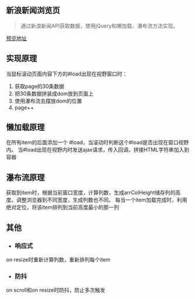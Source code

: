 ## 新浪新闻浏览页
> 通过新浪新闻API获取数据，使用jQuery和懒加载、瀑布流方法实现。

[预览地址](https://yongyan-jiang.github.io/resume/projects/waterfall-sinanews)
## 实现原理
当鼠标滚动页面内容下方的#load出现在视野窗口时：
1. 获取page的30条数据
2. 把30条数据拼装成dom放到页面上
3. 使用瀑布流去摆放dom的位置
4. page++
## 懒加载原理
在所有item的后面添加一个 #load，当滚动时判断这个#load是否出现在窗口视野内。
当#load出现在视野内时发送ajax请求，传入回调，拼接HTML字符串加入到容器
## 瀑布流原理
获取到item时，根据当前窗口宽度，计算列数，生成arrColHeight储存列的高度。调整浏览器到不同宽度，生成列数也不同。
每当一个item加载完成时，利用绝对定位，将该item排列到当前高度最小的那一列
## 其他
- ### 响应式
on resize时重新计算列数，重新排列每个item
- ### 防抖
on scroll和on resize时防抖，防止多次触发